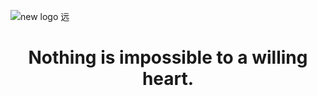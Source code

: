 ![new logo 远](https://github.com/qq849012418/qq849012418/blob/main/new%20logo%20%E8%BF%9C.jpg)
<h1 align = "center">Nothing is impossible to a willing heart.</h1>
